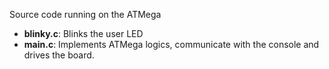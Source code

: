 Source code running on the ATMega

- **blinky.c**: Blinks the user LED
- **main.c**: Implements ATMega logics, communicate with the console and drives the board. 